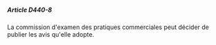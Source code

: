 ##### Article D440-8

La commission d'examen des pratiques commerciales peut décider de publier les avis qu'elle adopte.


